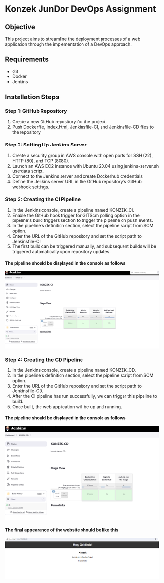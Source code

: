 # Konzek JunDor DevOps Assignment

## Objective
This project aims to streamline the deployment processes of a web application through the implementation of a DevOps approach.


## Requirements
- Git
- Docker
- Jenkins

## Installation Steps

### Step 1: GitHub Repository
1. Create a new GitHub repository for the project.
2. Push Dockerfile, index.html, Jenkinsfile-CI, and Jenkinsfile-CD files to the repository.

### Step 2: Setting Up Jenkins Server
1. Create a security group in AWS console with open ports for SSH (22), HTTP (80), and TCP (8080).
2. Launch an AWS EC2 instance with Ubuntu 20.04 using jenkins-server.sh userdata script.
3. Connect to the Jenkins server and create Dockerhub credentials.
4. Define the Jenkins server URL in the GitHub repository's GitHub webhook settings.

### Step 3: Creating the CI Pipeline
1. In the Jenkins console, create a pipeline named KONZEK_CI.
2. Enable the GitHub hook trigger for GITScm polling option in the pipeline's build triggers section to trigger the pipeline on push events.
3. In the pipeline's definition section, select the pipeline script from SCM option.
4. Enter the URL of the GitHub repository and set the script path to Jenkinsfile-CI.
5. The first build can be triggered manually, and subsequent builds will be triggered automatically upon repository updates.

#### The pipeline should be displayed in the console as follows

![Jenkins-CI](/Jenkins-CI.png)


### Step 4: Creating the CD Pipeline
1. In the Jenkins console, create a pipeline named KONZEK_CD.
2. In the pipeline's definition section, select the pipeline script from SCM option.
3. Enter the URL of the GitHub repository and set the script path to Jenkinsfile-CD.
4. After the CI pipeline has run successfully, we can trigger this pipeline to build.
5. Once built, the web application will be up and running.

#### The pipeline should be displayed in the console as follows

![Jenkins-CD](/Jenkins-CD.png)

#### The final appearance of the website should be like this

![Konzek](/konzek.png)